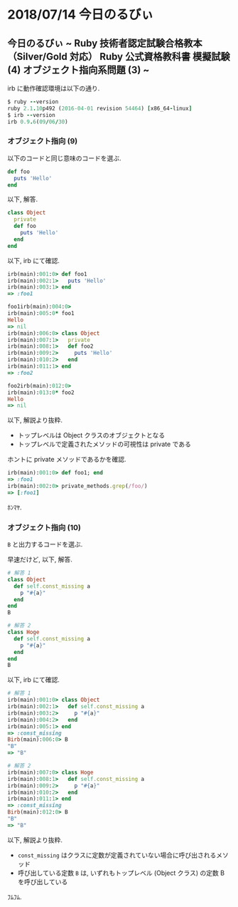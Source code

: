 # 2018/07/14 今日のるびぃ

## 今日のるびぃ ~ Ruby 技術者認定試験合格教本 （Silver/Gold 対応） Ruby 公式資格教科書 模擬試験 (4) オブジェクト指向系問題 (3) ~

irb に動作確認環境は以下の通り.

```ruby
$ ruby --version
ruby 2.1.10p492 (2016-04-01 revision 54464) [x86_64-linux]
$ irb --version
irb 0.9.6(09/06/30)
```

### オブジェクト指向 (9)

以下のコードと同じ意味のコードを選ぶ.

```ruby
def foo
  puts 'Hello'
end
```

以下, 解答.

```ruby
class Object
  private
  def foo
    puts 'Hello'
  end
end
```

以下, irb にて確認.

```ruby
irb(main):001:0> def foo1
irb(main):002:1>   puts 'Hello'
irb(main):003:1> end
=> :foo1

foo1irb(main):004:0>
irb(main):005:0* foo1
Hello
=> nil
irb(main):006:0> class Object
irb(main):007:1>   private
irb(main):008:1>   def foo2
irb(main):009:2>     puts 'Hello'
irb(main):010:2>   end
irb(main):011:1> end
=> :foo2

foo2irb(main):012:0>
irb(main):013:0* foo2
Hello
=> nil
```

以下, 解説より抜粋.

* トップレベルは Object クラスのオブジェクトとなる
* トップレベルで定義されたメソッドの可視性は private である

ホントに private メソッドであるかを確認.

```ruby
irb(main):001:0> def foo1; end
=> :foo1
irb(main):002:0> private_methods.grep(/foo/)
=> [:foo1]
```

ﾎﾝﾏﾔ.

### オブジェクト指向 (10)

`B` と出力するコードを選ぶ.

早速だけど, 以下, 解答.

```ruby
# 解答 1
class Object
  def self.const_missing a
    p "#{a}"
  end
end
B

# 解答 2
class Hoge
  def self.const_missing a
    p "#{a}"
  end
end
B
```

以下, irb にて確認.

```ruby
# 解答 1
irb(main):001:0> class Object
irb(main):002:1>   def self.const_missing a
irb(main):003:2>     p "#{a}"
irb(main):004:2>   end
irb(main):005:1> end
=> :const_missing
Birb(main):006:0> B
"B"
=> "B"

# 解答 2
irb(main):007:0> class Hoge
irb(main):008:1>   def self.const_missing a
irb(main):009:2>     p "#{a}"
irb(main):010:2>   end
irb(main):011:1> end
=> :const_missing
Birb(main):012:0> B
"B"
=> "B"
```

以下, 解説より抜粋.

* `const_missing` はクラスに定数が定義されていない場合に呼び出されるメソッド
* 呼び出している定数 `B` は, いずれもトップレベル (Object クラス) の定数 B を呼び出している

ﾌﾑﾌﾑ.
